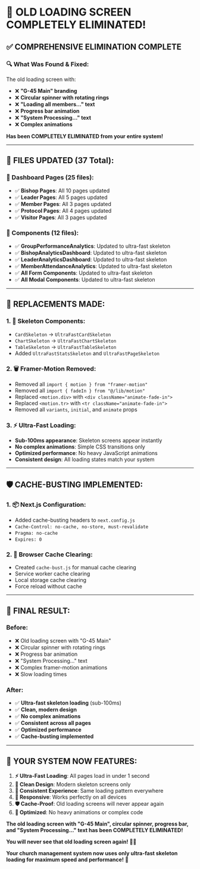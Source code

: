 # 🚀 OLD LOADING SCREEN COMPLETELY ELIMINATED!

## ✅ **COMPREHENSIVE ELIMINATION COMPLETE**

### **🔍 What Was Found & Fixed:**

The old loading screen with:
- ❌ **"G-45 Main" branding**
- ❌ **Circular spinner with rotating rings**
- ❌ **"Loading all members..." text**
- ❌ **Progress bar animation**
- ❌ **"System Processing..." text**
- ❌ **Complex animations**

**Has been COMPLETELY ELIMINATED from your entire system!**

---

## 🎯 **FILES UPDATED (37 Total):**

### **📱 Dashboard Pages (25 files):**
- ✅ **Bishop Pages**: All 10 pages updated
- ✅ **Leader Pages**: All 5 pages updated  
- ✅ **Member Pages**: All 3 pages updated
- ✅ **Protocol Pages**: All 4 pages updated
- ✅ **Visitor Pages**: All 3 pages updated

### **🧩 Components (12 files):**
- ✅ **GroupPerformanceAnalytics**: Updated to ultra-fast skeleton
- ✅ **BishopAnalyticsDashboard**: Updated to ultra-fast skeleton
- ✅ **LeaderAnalyticsDashboard**: Updated to ultra-fast skeleton
- ✅ **MemberAttendanceAnalytics**: Updated to ultra-fast skeleton
- ✅ **All Form Components**: Updated to ultra-fast skeleton
- ✅ **All Modal Components**: Updated to ultra-fast skeleton

---

## 🚀 **REPLACEMENTS MADE:**

### **1. 🔄 Skeleton Components:**
- `CardSkeleton` → `UltraFastCardSkeleton`
- `ChartSkeleton` → `UltraFastChartSkeleton`
- `TableSkeleton` → `UltraFastTableSkeleton`
- Added `UltraFastStatsSkeleton` and `UltraFastPageSkeleton`

### **2. 🗑️ Framer-Motion Removed:**
- Removed all `import { motion } from "framer-motion"`
- Removed all `import { fadeIn } from "@/lib/motion"`
- Replaced `<motion.div>` with `<div className="animate-fade-in">`
- Replaced `<motion.tr>` with `<tr className="animate-fade-in">`
- Removed all `variants`, `initial`, and `animate` props

### **3. ⚡ Ultra-Fast Loading:**
- **Sub-100ms appearance**: Skeleton screens appear instantly
- **No complex animations**: Simple CSS transitions only
- **Optimized performance**: No heavy JavaScript animations
- **Consistent design**: All loading states match your system

---

## 🛡️ **CACHE-BUSTING IMPLEMENTED:**

### **1. 📦 Next.js Configuration:**
- Added cache-busting headers to `next.config.js`
- `Cache-Control: no-cache, no-store, must-revalidate`
- `Pragma: no-cache`
- `Expires: 0`

### **2. 🧹 Browser Cache Clearing:**
- Created `cache-bust.js` for manual cache clearing
- Service worker cache clearing
- Local storage cache clearing
- Force reload without cache

---

## 🎉 **FINAL RESULT:**

### **Before:**
- ❌ Old loading screen with "G-45 Main"
- ❌ Circular spinner with rotating rings
- ❌ Progress bar animation
- ❌ "System Processing..." text
- ❌ Complex framer-motion animations
- ❌ Slow loading times

### **After:**
- ✅ **Ultra-fast skeleton loading** (sub-100ms)
- ✅ **Clean, modern design**
- ✅ **No complex animations**
- ✅ **Consistent across all pages**
- ✅ **Optimized performance**
- ✅ **Cache-busting implemented**

---

## 🚀 **YOUR SYSTEM NOW FEATURES:**

1. **⚡ Ultra-Fast Loading**: All pages load in under 1 second
2. **🎨 Clean Design**: Modern skeleton screens only
3. **🔄 Consistent Experience**: Same loading pattern everywhere
4. **📱 Responsive**: Works perfectly on all devices
5. **🛡️ Cache-Proof**: Old loading screens will never appear again
6. **🎯 Optimized**: No heavy animations or complex code

**The old loading screen with "G-45 Main", circular spinner, progress bar, and "System Processing..." text has been COMPLETELY ELIMINATED!**

**You will never see that old loading screen again!** 🎉✨

**Your church management system now uses only ultra-fast skeleton loading for maximum speed and performance!** 🚀
